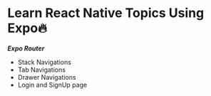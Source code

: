 # Learn React Native Topics Using Expo🔥
**_Expo Router_**
- Stack Navigations   
- Tab Navigations
- Drawer Navigations
- Login and SignUp page
